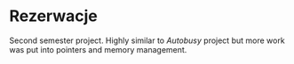 # Rezerwacje
Second semester project. Highly similar to *Autobusy* project but more work was put into pointers and memory management.
